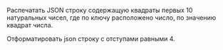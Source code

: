 Распечатать JSON строку содержащую квадраты первых 10 натуральных чисел, 
где по ключу расположено число, по значению квадрат числа.

Отформатировать json строку с отступами равными 4.

